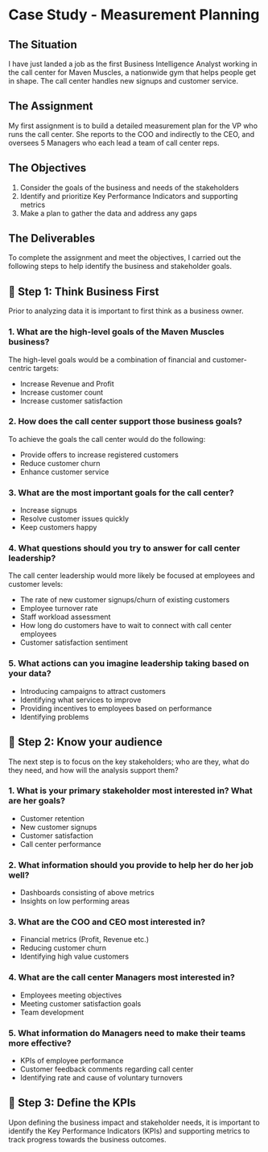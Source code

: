 # Case Study - Measurement Planning

## The Situation

I have just landed a job as the first Business Intelligence Analyst working in the call center for Maven Muscles, a nationwide gym that helps people get in shape. The call center handles new signups and customer service.

## The Assignment

My first assignment is to build a detailed measurement plan for the VP who runs the call center. She reports to the COO and indirectly to the CEO, and oversees 5 Managers who each lead a team of call center reps.

## The Objectives

1. Consider the goals of the business and needs of the stakeholders
2. Identify and prioritize Key Performance Indicators and supporting metrics
3. Make a plan to gather the data and address any gaps

## The Deliverables

To complete the assignment and meet the objectives, I carried out the following steps to help identify the business and stakeholder goals.

## 📌 Step 1: Think Business First

Prior to analyzing data it is important to first think as a business owner.

### 1. What are the high-level goals of the Maven Muscles business?

The high-level goals would be a combination of financial and customer-centric targets:

- Increase Revenue and Profit
- Increase customer count
- Increase customer satisfaction

### 2. How does the call center support those business goals?

To achieve the goals the call center would do the following:

- Provide offers to increase registered customers
- Reduce customer churn
- Enhance customer service

### 3. What are the most important goals for the call center?

- Increase signups
- Resolve customer issues quickly
- Keep customers happy

### 4. What questions should you try to answer for call center leadership?

The call center leadership would more likely be focused at employees and customer levels:
- The rate of new customer signups/churn of existing customers
- Employee turnover rate
- Staff workload assessment
- How long do customers have to wait to connect with call center employees
- Customer satisfaction sentiment

### 5. What actions can you imagine leadership taking based on your data?

- Introducing campaigns to attract customers
- Identifying what services to improve
- Providing incentives to employees based on performance
- Identifying problems

## 📌 Step 2: Know your audience

The next step is to focus on the key stakeholders; who are they, what do they need, and how will the analysis support them?

### 1. What is your primary stakeholder most interested in? What are her goals?

- Customer retention
- New customer signups
- Customer satisfaction
- Call center performance


### 2. What information should you provide to help her do her job well?

- Dashboards consisting of above metrics
- Insights on low performing areas

### 3. What are the COO and CEO most interested in?

- Financial metrics (Profit, Revenue etc.)
- Reducing customer churn
- Identifying high value customers

### 4. What are the call center Managers most interested in?

- Employees meeting objectives
- Meeting customer satisfaction goals
- Team development

### 5. What information do Managers need to make their teams more effective?

- KPIs of employee performance
- Customer feedback comments regarding call center
- Identifying rate and cause of voluntary turnovers

## 📌 Step 3: Define the KPIs

Upon defining the business impact and stakeholder needs, it is important to identify the Key Performance Indicators (KPIs) and supporting metrics to track progress towards the business outcomes.

